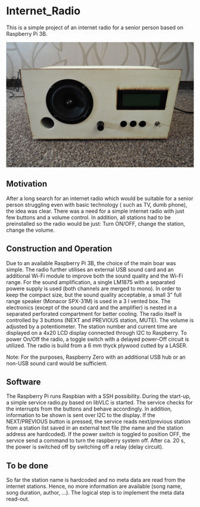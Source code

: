 # Internet_Radio
This is a simple project of an internet radio for a senior person based on Raspberry Pi 3B. 

![Radio 1](https://github.com/hadato/Internet_Radio/blob/master/DSCN5457.JPG)

## Motivation
After a long search for an internet radio which would be suitable for a senior person struggling even with basic technology ( such as TV, dumb phone), the idea was clear. There was a need for a simple internet radio with just few buttons and a volume control. In addition, all stations had to be preinstalled so the radio would be just: Turn ON/OFF, change the station, change the volume. 

## Construction and Operation
Due to an available Raspberry Pi 3B, the choice of the main boar was simple. The radio further utilises an external USB sound card and an additional Wi-Fi module to improve both the sound quality and the Wi-Fi range. For the sound amplification, a single LM1875 with a separated powere supply is used (both channels are merged to mono).  In order to keep the compact size, but the sound quality acceptable, a small 3" full range speaker (Monacor SPX-31M) is used in a 3 l vented box. The electronics (except of the sound card and the amplifier) is nested in a separated perforated compartment for better cooling. The radio itself is controlled by 3 buttons (NEXT and PREVIOUS station, MUTE). The volume is adjusted by a potentiometer. The station number and current time are displayed on a 4x20 LCD display connected through I2C to Raspberry. To power On/Off the radio, a toggle switch with a delayed power-Off circuit is utilized. The radio is build from a 6 mm thyck plywood cutted by a LASER. 

Note: For the purposes, Raspberry Zero with an additional USB hub or an non-USB sound card would be sufficient.  

## Software
The Raspberry Pi runs Raspbian with a SSH possibility. During the start-up, a simple service radio.py based on libVLC is started. The service checks for the interrupts from the buttons and behave accordingly. In addition, information to be shown is sent over I2C to the display. If the NEXT/PREVIOUS button is pressed, the service reads next/previous station from a station list saved in an external text file (the name and the station address are hardcoded). If the power switch is toggled to position OFF, the service send a command to turn the raspberry system off. After ca. 20 s, the power is switched off by switching off a relay (delay circuit). 

## To be done
So far the station name is hardcoded and no meta data are read from the internet stations. Hence, no more information are available (song name, song duration, author, ...). The logical step is to implement the meta data read-out.
